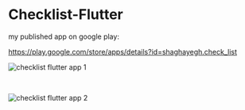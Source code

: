 # Checklist-Flutter

my published app on google play:

https://play.google.com/store/apps/details?id=shaghayegh.check_list


![checklist flutter app 1](https://github.com/user-attachments/assets/c8d15c6c-8051-4374-9f86-5bd529f6de28)

<br>

![checklist flutter app 2](https://github.com/user-attachments/assets/4ec267f7-4a4a-41d1-bcb8-4d61540a6aee)
